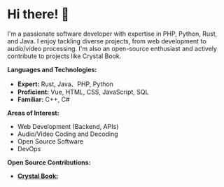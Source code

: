 # Hi there! 👋

I'm a passionate software developer with expertise in PHP, Python, Rust, and Java. I enjoy tackling diverse projects, from web development to audio/video processing. I'm also an open-source enthusiast and actively contribute to projects like Crystal Book.

**Languages and Technologies:**

* **Expert:** Rust, Java、PHP, Python
* **Proficient:** Vue, HTML, CSS, JavaScript, SQL
* **Familiar:** C++, C#

**Areas of Interest:**

* Web Development (Backend, APIs)
* Audio/Video Coding and Decoding
* Open Source Software
* DevOps


**Open Source Contributions:**

* [**Crystal Book:**](https://github.com/crystal-lang/crystal-book)
